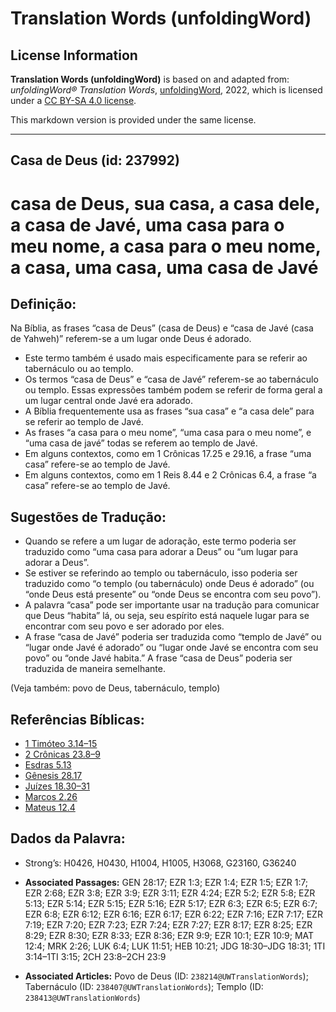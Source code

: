 # Translation Words (unfoldingWord)

## License Information

**Translation Words (unfoldingWord)** is based on and adapted from: _unfoldingWord® Translation Words_, [unfoldingWord](https://unfoldingword.org/utw), 2022, which is licensed under a [CC BY-SA 4.0 license](https://creativecommons.org/licenses/by-sa/4.0/legalcode.en).

This markdown version is provided under the same license.



--------------------------------

## Casa de Deus (id: 237992)

casa de Deus, sua casa, a casa dele, a casa de Javé, uma casa para o meu nome, a casa para o meu nome, a casa, uma casa, uma casa de Javé
=========================================================================================================================================

Definição:
----------

Na Bíblia, as frases “casa de Deus” (casa de Deus) e “casa de Javé (casa de Yahweh)” referem\-se a um lugar onde Deus é adorado.

* Este termo também é usado mais especificamente para se referir ao tabernáculo ou ao templo.
* Os termos “casa de Deus” e “casa de Javé” referem\-se ao tabernáculo ou templo. Essas expressões também podem se referir de forma geral a um lugar central onde Javé era adorado.
* A Bíblia frequentemente usa as frases “sua casa” e “a casa dele” para se referir ao templo de Javé.
* As frases “a casa para o meu nome”, “uma casa para o meu nome”, e “uma casa de javé” todas se referem ao templo de Javé.
* Em alguns contextos, como em 1 Crônicas 17\.25 e 29\.16, a frase “uma casa” refere\-se ao templo de Javé.
* Em alguns contextos, como em 1 Reis 8\.44 e 2 Crônicas 6\.4, a frase “a casa” refere\-se ao templo de Javé.

Sugestões de Tradução:
----------------------

* Quando se refere a um lugar de adoração, este termo poderia ser traduzido como “uma casa para adorar a Deus” ou “um lugar para adorar a Deus”.
* Se estiver se referindo ao templo ou tabernáculo, isso poderia ser traduzido como “o templo (ou tabernáculo) onde Deus é adorado” (ou “onde Deus está presente” ou “onde Deus se encontra com seu povo”).
* A palavra “casa” pode ser importante usar na tradução para comunicar que Deus “habita” lá, ou seja, seu espírito está naquele lugar para se encontrar com seu povo e ser adorado por eles.
* A frase “casa de Javé” poderia ser traduzida como “templo de Javé” ou “lugar onde Javé é adorado” ou “lugar onde Javé se encontra com seu povo” ou “onde Javé habita.” A frase “casa de Deus” poderia ser traduzida de maneira semelhante.

(Veja também: povo de Deus, tabernáculo, templo)

Referências Bíblicas:
---------------------

* [1 Timóteo 3\.14–15](https://ref.ly/1Tim3:14-1Tim3:15)
* [2 Crônicas 23\.8–9](https://ref.ly/2Chr23:8-2Chr23:9)
* [Esdras 5\.13](https://ref.ly/Ezra5:13)
* [Gênesis 28\.17](https://ref.ly/Gen28:17)
* [Juízes 18\.30–31](https://ref.ly/Judg18:30-Judg18:31)
* [Marcos 2\.26](https://ref.ly/Mark2:26)
* [Mateus 12\.4](https://ref.ly/Matt12:4)

Dados da Palavra:
-----------------

* Strong’s: H0426, H0430, H1004, H1005, H3068, G23160, G36240

* **Associated Passages:** GEN 28:17; EZR 1:3; EZR 1:4; EZR 1:5; EZR 1:7; EZR 2:68; EZR 3:8; EZR 3:9; EZR 3:11; EZR 4:24; EZR 5:2; EZR 5:8; EZR 5:13; EZR 5:14; EZR 5:15; EZR 5:16; EZR 5:17; EZR 6:3; EZR 6:5; EZR 6:7; EZR 6:8; EZR 6:12; EZR 6:16; EZR 6:17; EZR 6:22; EZR 7:16; EZR 7:17; EZR 7:19; EZR 7:20; EZR 7:23; EZR 7:24; EZR 7:27; EZR 8:17; EZR 8:25; EZR 8:29; EZR 8:30; EZR 8:33; EZR 8:36; EZR 9:9; EZR 10:1; EZR 10:9; MAT 12:4; MRK 2:26; LUK 6:4; LUK 11:51; HEB 10:21; JDG 18:30–JDG 18:31; 1TI 3:14–1TI 3:15; 2CH 23:8–2CH 23:9
* **Associated Articles:** Povo de Deus (ID: `238214@UWTranslationWords`); Tabernáculo (ID: `238407@UWTranslationWords`); Templo (ID: `238413@UWTranslationWords`)

